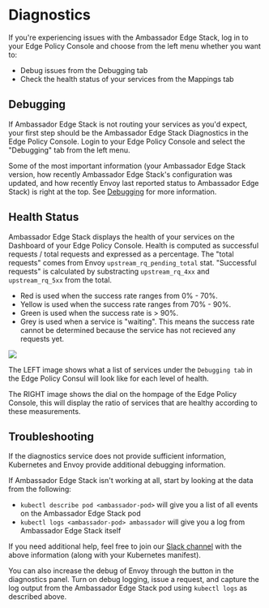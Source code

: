 # Diagnostics

If you're experiencing issues with the Ambassador Edge Stack, log in to your Edge Policy Console and choose from the left menu whether you want to:

* Debug issues from the Debugging tab
* Check the health status of your services from the Mappings tab

## Debugging

If Ambassador Edge Stack is not routing your services as you'd expect, your first step should be the Ambassador Edge Stack Diagnostics in the Edge Policy Console. Login to your Edge Policy Console and select the "Debugging" tab from the left menu.

Some of the most important information (your Ambassador Edge Stack version, how recently Ambassador Edge Stack's configuration was updated, and how recently Envoy last reported status to Ambassador Edge Stack) is right at the top. See [Debugging](../debugging) for more information.

## Health Status

Ambassador Edge Stack displays the health of your services on the Dashboard of your Edge Policy Console. Health is computed as successful requests / total requests and expressed as a percentage. The "total requests" comes from Envoy `upstream_rq_pending_total` stat. "Successful requests" is calculated by substracting `upstream_rq_4xx` and `upstream_rq_5xx` from the total.

* Red is used when the success rate ranges from 0% - 70%.
* Yellow is used when the success rate ranges from 70% - 90%.
* Green is used when the success rate is > 90%.
* Grey is used when a service is "waiting". This means the success rate cannot be determined because the service has not recieved any requests yet.

![](../../../images/diagnostics-example.png)

The LEFT image shows what a list of services under the `Debugging tab` in the Edge Policy Consul will look like for each level of health.

The RIGHT image shows the dial on the hompage of the Edge Policy Console, this will display the ratio of services that are healthy according to these measurements.


## Troubleshooting

If the diagnostics service does not provide sufficient information, Kubernetes and Envoy provide additional debugging information.

If Ambassador Edge Stack isn't working at all, start by looking at the data from the following:

* `kubectl describe pod <ambassador-pod>` will give you a list of all events on the Ambassador Edge Stack pod
* `kubectl logs <ambassador-pod> ambassador` will give you a log from Ambassador Edge Stack itself

If you need additional help, feel free to join our [Slack channel](https://a8r.io/Slack) with the above information (along with your Kubernetes manifest).

You can also increase the debug of Envoy through the button in the diagnostics panel. Turn on debug logging, issue a request, and capture the log output from the Ambassador Edge Stack pod using `kubectl logs` as described above.
